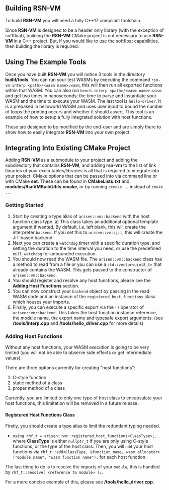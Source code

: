 ## Building RSN-VM
To build __RSN-VM__ you will need a fully C++17 compliant toolchain.

Since __RSN-VM__ is designed to be a header only library (with the exception of softfloat), building the __RSN-VM__ CMake project is not necessary to use __RSN-VM__ in a C++ project. But, if you would like to use the softfloat capabilities, then building the library is required.

## Using The Example Tools
Once you have built __RSN-VM__ you will notice 3 tools in the directory **build/tools**. You can run your test WASMs by executing the command `rsn-vm-interp <path>/<wasm name>.wasm`, this will then run all exported functions within that WASM.  You can also run `bench-interp <path>/<wasm name>.wasm` and get two times in nanoseconds; the time to parse and instantiate your WASM and the time to execute your WASM.  The last tool is `hello-driver`. It is a prebaked in helloworld WASM and uses user input to bound the number of loops the printing occurs and whether it should assert. This tool is an example of how to setup a fully integrated solution with host functions.

These are designed to be modified by the end-user and are simply there to show how to easily integrate __RSN-VM__ into your own project.

## Integrating Into Existing CMake Project
Adding __RSN-VM__ as a submodule to your project and adding the subdirectory that contains __RSN-VM__, and adding **rsn-vm** to the list of link libraries of your executables/libraries is all that is required to integrate into your project.  CMake options that can be passed into via command line or with CMake **set**.  These can be found in **CMakeLists.txt** and **modules/RsnVMBuildUtils.cmake**, or by running `ccmake ..` instead of `cmake ..`.

### Getting Started
 1) Start by creating a type alias of `arisen::vm::backend` with the host function class type.
    a) This class takes an additional optional template argument if wanted.  By default, i.e. left blank, this will create the interpreter `backend`.  If you set this to `arisen::vm::jit`, this will create the JIT based backend.
 2) Next you can create a `watchdog` timer with a specific duration type, and setting the duration to the time interval you need, or use the predefined `null_watchdog` for unbounded execution.  
 3) You should now read the WASM file.  The `arisen::vm::backend` class has a method to read from a file or you can use a `std::vector<uint8_t>` that already contains the WASM.  This gets passed to the constructor of `arisen::vm::backend`.
 4) You should register and resolve any host functions, please see the **Adding Host Functions** section.
 5) You can now construct your `backend` object by passing in the read WASM code and an instance of the `registered_host_functions` class which houses your imports.
 6) Finally, you can execute a specific export via the `()` operator of `arisen::vm::backend`. This takes the host function instance reference, the module name, the export name and typesafe export arguments. (see **/tools/interp.cpp** and **/tools/hello_driver.cpp** for more details)

### Adding Host Functions
Without any host functions, your WASM execution is going to be very limited (you will not be able to observe side effects or get intermediate values).  

There are three options currently for creating "host functions":
   1) C-style function
   2) static method of a class
   3) proper method of a class

Currently, you are limited to only one type of host class to encapsulate your host functions, this limitation will be removed in a future release.

#### Registered Host Functions Class
Firstly, you should create a type alias to limit the redundant typing needed.
   - `using rhf_t = arisen::vm::registered_host_functions<ClassType>;`, where **ClassType** is either `nullptr_t` if you are only using C-style functions, or the type of the host class.
Then, you will `add` your host functions via `rhf_t::add<ClassType, &function_name, wasm_allocator>("module name", "wasm function name");` for each host function.

The last thing to do is to resolve the imports of your `module`, this is handled by `rhf_t::resolve( <reference to module> );`.

For a more concise example of this, please see **/tools/hello_driver.cpp**.
